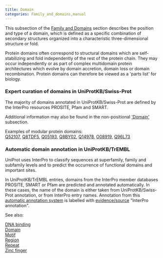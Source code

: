 ```yaml
---
title: Domain
categories: Family_and_domains,manual
---
```


This subsection of the [Family and Domains](http://www.uniprot.org/help/family%5Fand%5Fdomains%5Fsection) section describes the position and type of a domain, which is defined as a specific combination of secondary structures organized into a characteristic three-dimensional structure or fold.

Protein domains often correspond to structural domains which are self-stabilizing and fold independently of the rest of the protein chain. They may occur independently or as part of complex multidomain protein architectures which evolve by domain accretion, domain loss or domain recombination. Protein domains can therefore be viewed as a 'parts list' for biology.

### Expert curation of domains in UniProtKB/Swiss-Prot

The majority of domains annotated in UniProtKB/Swiss-Prot are defined by the InterPro resources PROSITE, Pfam and SMART.

Additional information may also be found in the non-positional ['Domain'](https://www.uniprot.org/help/domain_cc) subsection.

Examples of modular protein domains:  
[Q52107](https://www.uniprot.org/uniprotkb/Q52107#family_and_domains), [Q8TDF5](https://www.uniprot.org/uniprotkb/Q8TDF5#family_and_domains), [Q05193](https://www.uniprot.org/uniprotkb/Q05193#family_and_domains), [Q8BY02](https://www.uniprot.org/uniprotkb/Q8BY02#family_and_domains), [Q14978](https://www.uniprot.org/uniprotkb/Q14978#family_and_domains), [O08919](https://www.uniprot.org/uniprotkb/O08919#family_and_domains), [Q96L73](https://www.uniprot.org/uniprotkb/Q96L73#family_and_domains)

### Automatic domain annotation in UniProtKB/TrEMBL

UniProt uses InterPro to classify sequences at superfamily, family and subfamily levels and to predict the occurrence of functional domains and important sites.

In UniProtKB/TrEMBL entries, domains from the InterPro member databases PROSITE, SMART or Pfam are predicted and annotated automatically. In these cases, the name of the domain is either taken from UniProtKB/Swiss-Prot annotation, or from InterPro entry names. Annotation from this [automatic annotation system](http://www.uniprot.org/help/automatic%5Fannotation) is labelled with [evidence/source](http://www.uniprot.org/help/evidences) "InterPro annotation".

See also:

[DNA binding](http://www.uniprot.org/help/dna%5Fbind)  
[Domain](http://www.uniprot.org/help/domain)  
[Motif](http://www.uniprot.org/help/motif)  
[Region](http://www.uniprot.org/help/region)  
[Repeat](http://www.uniprot.org/help/repeat)  
[Zinc finger](http://www.uniprot.org/help/zn%5Ffing)
